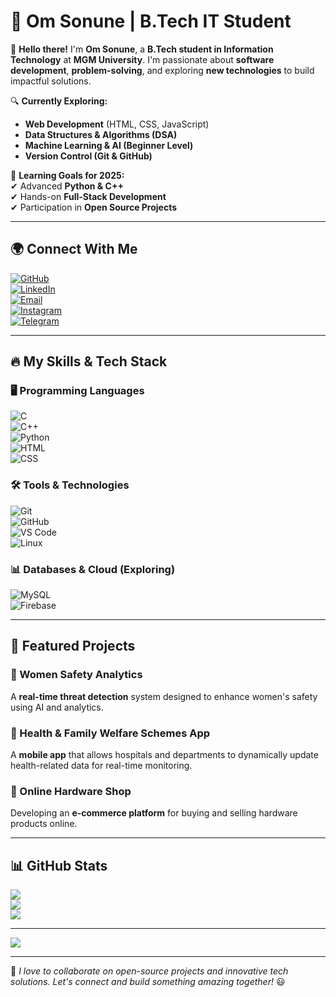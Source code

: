 # 🚀 Om Sonune | B.Tech IT Student  

👋 **Hello there!** I'm **Om Sonune**, a **B.Tech student in Information Technology** at **MGM University**. I'm passionate about **software development**, **problem-solving**, and exploring **new technologies** to build impactful solutions.  

🔍 **Currently Exploring:**  
- **Web Development** (HTML, CSS, JavaScript)  
- **Data Structures & Algorithms (DSA)**  
- **Machine Learning & AI (Beginner Level)**  
- **Version Control (Git & GitHub)**  

🌱 **Learning Goals for 2025:**  
✔ Advanced **Python & C++**  
✔ Hands-on **Full-Stack Development**  
✔ Participation in **Open Source Projects**  

---

## 🌍 Connect With Me  

[![GitHub](https://img.shields.io/badge/GitHub-171515?logo=github&logoColor=white)](https://github.com/your-github-username)  
[![LinkedIn](https://img.shields.io/badge/LinkedIn-0077B5.svg?logo=linkedin&logoColor=white)](https://linkedin.com/in/your-linkedin)  
[![Email](https://img.shields.io/badge/Email-D14836?logo=gmail&logoColor=white)](mailto:your-email@gmail.com)  
[![Instagram](https://img.shields.io/badge/Instagram-E4405F.svg?logo=instagram&logoColor=white)](https://instagram.com/your-instagram-om_sonune_22)  
[![Telegram](https://img.shields.io/badge/Telegram-2CA5E0.svg?logo=telegram&logoColor=white)](https://t.me/your-telegram-Om_sonune_22)  

---

## 🔥 My Skills & Tech Stack  

### 🖥️ Programming Languages  
![C](https://img.shields.io/badge/C-03599C.svg?logo=c-in-hexagon&logoColor=white)  
![C++](https://img.shields.io/badge/C++-9C033A.svg?logo=cpp2&logoColor=white)  
![Python](https://img.shields.io/badge/Python-14354C.svg?logo=python&logoColor=white)  
![HTML](https://img.shields.io/badge/HTML-E34F26.svg?logo=html5&logoColor=white)  
![CSS](https://img.shields.io/badge/CSS-1572B6.svg?logo=css3&logoColor=white)  

### 🛠️ Tools & Technologies  
![Git](https://img.shields.io/badge/Git-F05033.svg?logo=git&logoColor=white)  
![GitHub](https://img.shields.io/badge/GitHub-181717.svg?logo=github&logoColor=white)  
![VS Code](https://img.shields.io/badge/VS%20Code-0078d7.svg?logo=visual-studio-code&logoColor=white)  
![Linux](https://img.shields.io/badge/Linux-FCC624?logo=linux&logoColor=black)  

### 📊 Databases & Cloud (Exploring)  
![MySQL](https://img.shields.io/badge/MySQL-005C84?logo=mysql&logoColor=white)  
![Firebase](https://img.shields.io/badge/Firebase-ffca28?logo=firebase&logoColor=black)  

---

## 🚀 Featured Projects  

### 🔹 Women Safety Analytics  
A **real-time threat detection** system designed to enhance women's safety using AI and analytics.  

### 🔹 Health & Family Welfare Schemes App  
A **mobile app** that allows hospitals and departments to dynamically update health-related data for real-time monitoring.  

### 🔹 Online Hardware Shop  
Developing an **e-commerce platform** for buying and selling hardware products online.  

---

## 📊 GitHub Stats  
![](https://github-readme-stats.vercel.app/api?username=your-github-username&theme=tokyonight&hide_border=false&include_all_commits=false&count_private=false)  
![](https://github-readme-streak-stats.herokuapp.com/?user=your-github-username&theme=tokyonight&hide_border=false)  
![](https://github-readme-stats.vercel.app/api/top-langs/?username=your-github-username&theme=tokyonight&hide_border=false&layout=compact)  

---

[![](https://visitcount.itsvg.in/api?id=your-github-username&icon=6&color=4)](https://visitcount.itsvg.in)  

---

🚀 *I love to collaborate on open-source projects and innovative tech solutions. Let's connect and build something amazing together!* 😃
